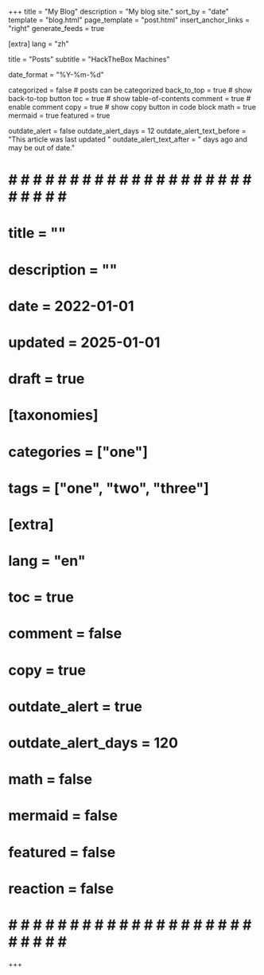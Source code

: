 +++
title = "My Blog"
description = "My blog site."
sort_by = "date"
template = "blog.html"
page_template = "post.html"
insert_anchor_links = "right"
generate_feeds = true

[extra]
lang = "zh"

title = "Posts"
subtitle = "HackTheBox Machines"

date_format = "%Y-%m-%d"

categorized = false # posts can be categorized
back_to_top = true # show back-to-top button
toc = true # show table-of-contents
comment = true # enable comment
copy = true # show copy button in code block
math = true
mermaid = true
featured = true

outdate_alert = false
outdate_alert_days = 12
outdate_alert_text_before = "This article was last updated "
outdate_alert_text_after = " days ago and may be out of date."


# # # # # # # # # # # # # # # # # # # # # # # # # # #
# title = ""
# description = ""
# date = 2022-01-01
# updated = 2025-01-01
# draft = true
# 
# [taxonomies]
# categories = ["one"]
# tags = ["one", "two", "three"]
# 
# [extra]
# lang = "en"
# toc = true
# comment = false
# copy = true
# outdate_alert = true
# outdate_alert_days = 120
# math = false
# mermaid = false
# featured = false
# reaction = false
# # # # # # # # # # # # # # # # # # # # # # # # # # #
+++